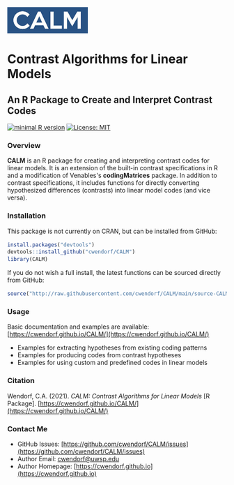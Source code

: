 <a href="https://cwendorf.github.io/CALM">
<img src="logo.png" height="60px;" align="left;">
</a>

# Contrast Algorithms for Linear Models

## An R Package to Create and Interpret Contrast Codes

[![minimal R version](https://img.shields.io/badge/R%3E%3D-3.6.2-6666ff.svg)](https://cran.r-project.org/)
[![License: MIT](https://img.shields.io/badge/License-MIT-blue.svg)](https://opensource.org/licenses/MIT)

### Overview

**CALM** is an R package for creating and interpreting contrast codes for linear models. It is an extension of the built-in contrast specifications in R and a modification of Venables's **codingMatrices** package. In addition to contrast specifications, it includes functions for directly converting hypothesized differences (contrasts) into linear model codes (and vice versa).

### Installation

This package is not currently on CRAN, but can be installed from GitHub:

``` r
install.packages("devtools")
devtools::install_github("cwendorf/CALM")
library(CALM)
```

If you do not wish a full install, the latest functions can be sourced directly from GitHub:

```r
source("http://raw.githubusercontent.com/cwendorf/CALM/main/source-CALM.R")
```

### Usage

Basic documentation and examples are available:  
[https://cwendorf.github.io/CALM/](https://cwendorf.github.io/CALM/)

- Examples for extracting hypotheses from existing coding patterns
- Examples for producing codes from contrast hypotheses
- Examples for using custom and predefined codes in linear models

### Citation

Wendorf, C.A. (2021). *CALM: Contrast Algorithms for Linear Models* [R Package]. [https://cwendorf.github.io/CALM/](https://cwendorf.github.io/CALM/)

### Contact Me

- GitHub Issues: [https://github.com/cwendorf/CALM/issues](https://github.com/cwendorf/CALM/issues) 
- Author Email: [cwendorf@uwsp.edu](mailto:cwendorf@uwsp.edu)
- Author Homepage: [https://cwendorf.github.io](https://cwendorf.github.io)
